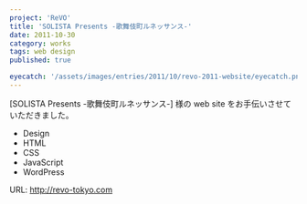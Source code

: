 ```yaml
---
project: 'ReVO'
title: 'SOLISTA Presents -歌舞伎町ルネッサンス-'
date: 2011-10-30
category: works
tags: web design
published: true

eyecatch: '/assets/images/entries/2011/10/revo-2011-website/eyecatch.png'
---
```


[SOLISTA Presents -歌舞伎町ルネッサンス-] 様の web site をお手伝いさせていただきました。

- Design
- HTML
- CSS
- JavaScript
- WordPress

URL: http://revo-tokyo.com
